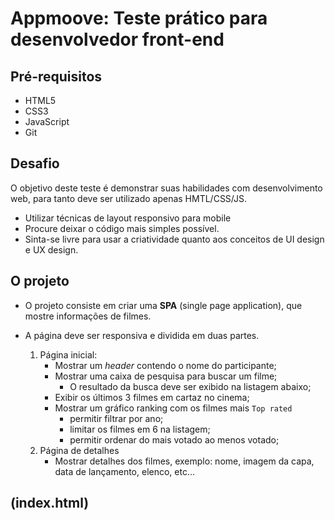 # Appmoove: Teste prático para desenvolvedor front-end

## Pré-requisitos
* HTML5
* CSS3
* JavaScript
* Git

## Desafio

O objetivo deste teste é demonstrar suas habilidades com desenvolvimento web, para tanto deve ser utilizado apenas HMTL/CSS/JS.
 - Utilizar técnicas de layout responsivo para mobile
 - Procure deixar o código mais simples possível.
 - Sinta-se livre para usar a criatividade quanto aos conceitos de UI design e UX design.

## O projeto
 - O projeto consiste em criar uma **SPA** (single page application), que mostre informações de filmes.
 - A página deve ser responsiva e dividida em duas partes. 

 	1. Página inicial:
 		- Mostrar um *header* contendo o nome do participante;
 		- Mostrar uma caixa de pesquisa para buscar um filme;
 			- O resultado da busca deve ser exibido na listagem abaixo;
 		- Exibir os últimos 3 filmes em cartaz no cinema;
 		- Mostrar um gráfico ranking com os filmes mais `Top rated`
		 	- permitir filtrar por ano;
			- limitar os filmes em 6 na listagem;
			- permitir ordenar do mais votado ao menos votado;
 	2. Página de detalhes
 		- Mostrar detalhes dos filmes, exemplo: nome, imagem da capa, data de lançamento, elenco, etc...
  
## (index.html)
